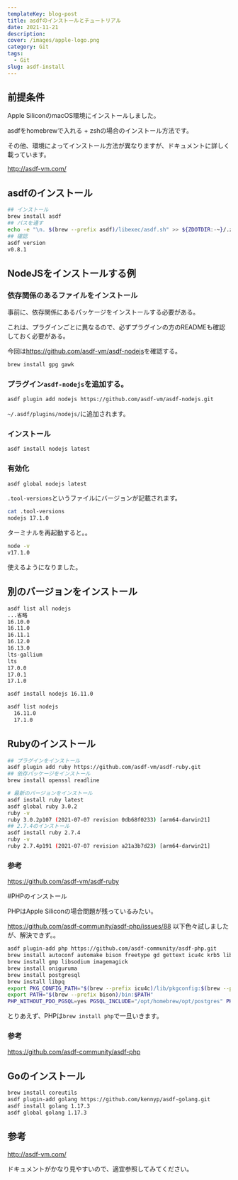 ```yaml
---
templateKey: blog-post
title: asdfのインストールとチュートリアル
date: 2021-11-21
description: 
cover: /images/apple-logo.png
category: Git
tags:
  - Git
slug: asdf-install
---
```

  
## 前提条件

Apple SiliconのmacOS環境にインストールしました。

asdfをhomebrewで入れる + zshの場合のインストール方法です。

その他、環境によってインストール方法が異なりますが、ドキュメントに詳しく載っています。

<http://asdf-vm.com/>

## asdfのインストール

```bash
## インストール
brew install asdf
## パスを通す
echo -e "\n. $(brew --prefix asdf)/libexec/asdf.sh" >> ${ZDOTDIR:-~}/.zshrc
## 確認
asdf version
v0.8.1
```

## NodeJSをインストールする例

### 依存関係のあるファイルをインストール

事前に、依存関係にあるパッケージをインストールする必要がある。

これは、プラグインごとに異なるので、必ずプラグインの方のREADMEも確認しておく必要がある。

今回は<https://github.com/asdf-vm/asdf-nodejs>を確認する。

```bash
brew install gpg gawk
```

### プラグイン`asdf-nodejs`を追加する。

```bash
asdf plugin add nodejs https://github.com/asdf-vm/asdf-nodejs.git
```

`~/.asdf/plugins/nodejs/`に追加されます。

### インストール

```bash
asdf install nodejs latest
```

### 有効化

```bash
asdf global nodejs latest
```

`.tool-versions`というファイルにバージョンが記載されます。
```bash
cat .tool-versions
nodejs 17.1.0
```

ターミナルを再起動すると。。
```bash
node -v
v17.1.0
```

使えるようになりました。


## 別のバージョンをインストール

```bash
asdf list all nodejs
...省略
16.10.0
16.11.0
16.11.1
16.12.0
16.13.0
lts-gallium
lts
17.0.0
17.0.1
17.1.0
```

```bash
asdf install nodejs 16.11.0
```


```bash
asdf list nodejs
  16.11.0
  17.1.0
```

## Rubyのインストール

```bash
## プラグインをインストール
asdf plugin add ruby https://github.com/asdf-vm/asdf-ruby.git
## 依存パッケージをインストール
brew install openssl readline
```

```bash
# 最新のバージョンをインストール
asdf install ruby latest
asdf global ruby 3.0.2
ruby -v
ruby 3.0.2p107 (2021-07-07 revision 0db68f0233) [arm64-darwin21]
## 2.7.4のインストール
asdf install ruby 2.7.4
ruby -v
ruby 2.7.4p191 (2021-07-07 revision a21a3b7d23) [arm64-darwin21]
```

### 参考
<https://github.com/asdf-vm/asdf-ruby>

#PHPのインストール

PHPはApple Siliconの場合問題が残っているみたい。

<https://github.com/asdf-community/asdf-php/issues/88>
以下色々試しましたが、解決できず。。

```bash
asdf plugin-add php https://github.com/asdf-community/asdf-php.git
brew install autoconf automake bison freetype gd gettext icu4c krb5 libedit libiconv libjpeg libpng libxml2 libzip pkg-config re2c zlib
brew install gmp libsodium imagemagick
brew install oniguruma
brew install postgresql
brew install libpq
export PKG_CONFIG_PATH="$(brew --prefix icu4c)/lib/pkgconfig:$(brew --prefix krb5)/lib/pkgconfig:$(brew --prefix libedit)/lib/pkgconfig:$(brew --prefix libxml2)/lib/pkgconfig:$(brew --prefix openssl)/lib/pkgconfig"
export PATH="$(brew --prefix bison)/bin:$PATH"
PHP_WITHOUT_PDO_PGSQL=yes PGSQL_INCLUDE="/opt/homebrew/opt/postgres" PHP_CONFIGURE_OPTIONS="--with-pdo-pgsql=/opt/homebrew/opt/postgres/ --with-pgsql=/opt/homebrew/opt/postgres/ --with-iconv=$(brew --prefix libiconv)" asdf install php 7.4.23
```

とりあえず、PHPは`brew install php`で一旦いきます。

### 参考

<https://github.com/asdf-community/asdf-php>

## Goのインストール

```bash
brew install coreutils
asdf plugin-add golang https://github.com/kennyp/asdf-golang.git
asdf install golang 1.17.3
asdf global golang 1.17.3
```


## 参考

<http://asdf-vm.com/>

ドキュメントがかなり見やすいので、適宜参照してみてください。
